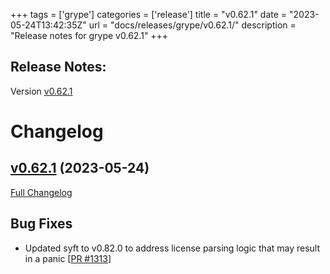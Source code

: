 +++
tags = ['grype']
categories = ['release']
title = "v0.62.1"
date = "2023-05-24T13:42:35Z"
url = "docs/releases/grype/v0.62.1/"
description = "Release notes for grype v0.62.1"
+++

## Release Notes:
Version [v0.62.1](https://github.com/anchore/grype/releases/tag/v0.62.1)

# Changelog

## [v0.62.1](https://github.com/anchore/grype/tree/v0.62.1) (2023-05-24)

[Full Changelog](https://github.com/anchore/grype/compare/v0.62.0...v0.62.1)


## Bug Fixes

- Updated syft to v0.82.0 to address license parsing logic that may result in a panic  [[PR #1313](https://github.com/anchore/grype/pull/1313)]
